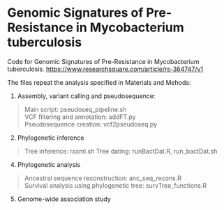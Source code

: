 # Genomic Signatures of Pre-Resistance in Mycobacterium tuberculosis

Code for Genomic Signatures of Pre-Resistance in Mycobacterium tuberculosis.
https://www.researchsquare.com/article/rs-364747/v1

The files repeat the analysis specified in Materials and Mehods:<br/>
1) Assembly, variant calling and pseudosequence:<br/>
>Main script: pseudoseq_pipeline.sh<br/>
>VCF filtering and annotation: addFT.py<br/>
>Pseudosequence creation: vcf2pseudoseq.py<br/>
2) Phylogenetic inference<br/>
> Tree inference: raxml.sh
> Tree dating: runBactDat.R, run_bactDat.sh
4) Phylogenetic analysis<br/>
>Ancestral sequence reconstruction: anc_seq_recons.R<br/>
>Survival analysis using phylogenetic tree: survTree_functions.R<br/>
5) Genome-wide association study<br/>



